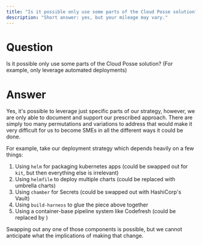 ```yaml
---
title: "Is it possible only use some parts of the Cloud Posse solution? (For example, only leverage automated deployments)"
description: "Short answer: yes, but your mileage may vary."
---
```


# Question

Is it possible only use some parts of the Cloud Posse solution? (For example, only leverage automated deployments)

# Answer

Yes, it's possible to leverage just specific parts of our strategy, however, we are only able to document and support our prescribed approach. There are simply too many permutations and variations to address that would make it very difficult for us to become SMEs in all the different ways it could be done.

For example, take our deployment strategy which depends heavily on a few things:

1. Using `helm` for packaging kubernetes apps (could be swapped out for `kit`, but then everything else is irrelevant)
2. Using `helmfile` to deploy multiple charts (could be replaced with umbrella charts)
3. Using `chamber` for Secrets (could be swapped out with HashiCorp's Vault)
4. Using `build-harness` to glue the piece above together
5. Using a container-base pipeline system like Codefresh (could be replaced by )

Swapping out any one of those components is possible, but we cannot anticipate what the implications of making that change.
